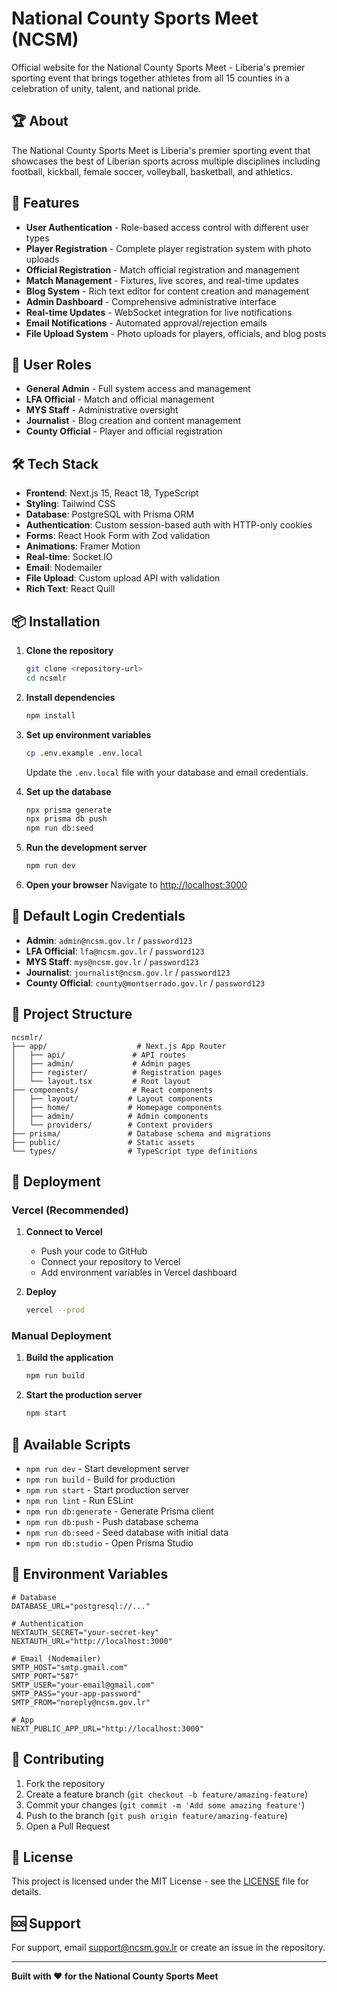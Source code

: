 # National County Sports Meet (NCSM)

Official website for the National County Sports Meet - Liberia's premier sporting event that brings together athletes from all 15 counties in a celebration of unity, talent, and national pride.

## 🏆 About

The National County Sports Meet is Liberia's premier sporting event that showcases the best of Liberian sports across multiple disciplines including football, kickball, female soccer, volleyball, basketball, and athletics.

## 🚀 Features

- **User Authentication** - Role-based access control with different user types
- **Player Registration** - Complete player registration system with photo uploads
- **Official Registration** - Match official registration and management
- **Match Management** - Fixtures, live scores, and real-time updates
- **Blog System** - Rich text editor for content creation and management
- **Admin Dashboard** - Comprehensive administrative interface
- **Real-time Updates** - WebSocket integration for live notifications
- **Email Notifications** - Automated approval/rejection emails
- **File Upload System** - Photo uploads for players, officials, and blog posts

## 👥 User Roles

- **General Admin** - Full system access and management
- **LFA Official** - Match and official management
- **MYS Staff** - Administrative oversight
- **Journalist** - Blog creation and content management
- **County Official** - Player and official registration

## 🛠️ Tech Stack

- **Frontend**: Next.js 15, React 18, TypeScript
- **Styling**: Tailwind CSS
- **Database**: PostgreSQL with Prisma ORM
- **Authentication**: Custom session-based auth with HTTP-only cookies
- **Forms**: React Hook Form with Zod validation
- **Animations**: Framer Motion
- **Real-time**: Socket.IO
- **Email**: Nodemailer
- **File Upload**: Custom upload API with validation
- **Rich Text**: React Quill

## 📦 Installation

1. **Clone the repository**
   ```bash
   git clone <repository-url>
   cd ncsmlr
   ```

2. **Install dependencies**
   ```bash
   npm install
   ```

3. **Set up environment variables**
   ```bash
   cp .env.example .env.local
   ```
   Update the `.env.local` file with your database and email credentials.

4. **Set up the database**
   ```bash
   npx prisma generate
   npx prisma db push
   npm run db:seed
   ```

5. **Run the development server**
   ```bash
   npm run dev
   ```

6. **Open your browser**
   Navigate to [http://localhost:3000](http://localhost:3000)

## 🔐 Default Login Credentials

- **Admin**: `admin@ncsm.gov.lr` / `password123`
- **LFA Official**: `lfa@ncsm.gov.lr` / `password123`
- **MYS Staff**: `mys@ncsm.gov.lr` / `password123`
- **Journalist**: `journalist@ncsm.gov.lr` / `password123`
- **County Official**: `county@montserrado.gov.lr` / `password123`

## 📁 Project Structure

```
ncsmlr/
├── app/                    # Next.js App Router
│   ├── api/               # API routes
│   ├── admin/             # Admin pages
│   ├── register/          # Registration pages
│   └── layout.tsx         # Root layout
├── components/            # React components
│   ├── layout/           # Layout components
│   ├── home/             # Homepage components
│   ├── admin/            # Admin components
│   └── providers/        # Context providers
├── prisma/               # Database schema and migrations
├── public/               # Static assets
└── types/                # TypeScript type definitions
```

## 🚀 Deployment

### Vercel (Recommended)

1. **Connect to Vercel**
   - Push your code to GitHub
   - Connect your repository to Vercel
   - Add environment variables in Vercel dashboard

2. **Deploy**
   ```bash
   vercel --prod
   ```

### Manual Deployment

1. **Build the application**
   ```bash
   npm run build
   ```

2. **Start the production server**
   ```bash
   npm start
   ```

## 🔧 Available Scripts

- `npm run dev` - Start development server
- `npm run build` - Build for production
- `npm run start` - Start production server
- `npm run lint` - Run ESLint
- `npm run db:generate` - Generate Prisma client
- `npm run db:push` - Push database schema
- `npm run db:seed` - Seed database with initial data
- `npm run db:studio` - Open Prisma Studio

## 📝 Environment Variables

```env
# Database
DATABASE_URL="postgresql://..."

# Authentication
NEXTAUTH_SECRET="your-secret-key"
NEXTAUTH_URL="http://localhost:3000"

# Email (Nodemailer)
SMTP_HOST="smtp.gmail.com"
SMTP_PORT="587"
SMTP_USER="your-email@gmail.com"
SMTP_PASS="your-app-password"
SMTP_FROM="noreply@ncsm.gov.lr"

# App
NEXT_PUBLIC_APP_URL="http://localhost:3000"
```

## 🤝 Contributing

1. Fork the repository
2. Create a feature branch (`git checkout -b feature/amazing-feature`)
3. Commit your changes (`git commit -m 'Add some amazing feature'`)
4. Push to the branch (`git push origin feature/amazing-feature`)
5. Open a Pull Request

## 📄 License

This project is licensed under the MIT License - see the [LICENSE](LICENSE) file for details.

## 🆘 Support

For support, email support@ncsm.gov.lr or create an issue in the repository.

---

**Built with ❤️ for the National County Sports Meet**
